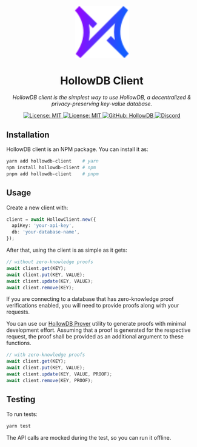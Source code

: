 <p align="center">
  <img src="./logo.svg" alt="logo" width="142">
</p>

<p align="center">
  <h1 align="center">
    HollowDB Client
  </h1>
  <p align="center">
    <i>HollowDB client is the simplest way to use HollowDB, a decentralized & privacy-preserving key-value database.</i>
  </p>
</p>

<p align="center">
    <a href="https://opensource.org/licenses/MIT" target="_blank">
        <img alt="License: MIT" src="https://img.shields.io/badge/license-MIT-yellow.svg">
    </a>
    <!-- <a href="https://www.npmjs.com/package/hollowdb" target="_blank">
        <img alt="NPM" src="https://img.shields.io/npm/v/hollowdb?logo=npm&color=CB3837">
    </a> -->
    <a href="https://docs.hollowdb.xyz" target="_blank">
        <img alt="License: MIT" src="https://img.shields.io/badge/docs-hollowdb-3884FF.svg?logo=gitbook">
    </a>
    <!-- <a href="./.github/workflows/test.yml" target="_blank">
        <img alt="Workflow: Tests" src="https://github.com/firstbatchxyz/hollowdb/actions/workflows/test.yml/badge.svg?branch=master">
    </a>
    <a href="./.github/workflows/build.yml" target="_blank">
        <img alt="Workflow: Styles" src="https://github.com/firstbatchxyz/hollowdb/actions/workflows/build.yml/badge.svg?branch=master">
    </a> -->
    <a href="https://github.com/firstbatchxyz/hollowdb" target="_blank">
        <img alt="GitHub: HollowDB" src="https://img.shields.io/badge/github-hollowdb-5C3EFE?logo=github">
    </a>
    <a href="https://discord.gg/2wuU9ym6fq" target="_blank">
        <img alt="Discord" src="https://dcbadge.vercel.app/api/server/2wuU9ym6fq?style=flat">
    </a>
</p>

## Installation

HollowDB client is an NPM package. You can install it as:

```sh
yarn add hollowdb-client    # yarn
npm install hollowdb-client # npm
pnpm add hollowdb-client    # pnpm
```

## Usage

Create a new client with:

```ts
client = await HollowClient.new({
  apiKey: 'your-api-key',
  db: 'your-database-name',
});
```

After that, using the client is as simple as it gets:

```ts
// without zero-knowledge proofs
await client.get(KEY);
await client.put(KEY, VALUE);
await client.update(KEY, VALUE);
await client.remove(KEY);
```

If you are connecting to a database that has zero-knowledge proof verifications enabled, you will need to provide proofs along with your requests.

You can use our [HollowDB Prover](https://github.com/firstbatchxyz/hollowdb) utility to generate proofs with minimal development effort. Assuming that a proof is generated for the respective request, the proof shall be provided as an additional argument to these functions.

```ts
// with zero-knowledge proofs
await client.get(KEY);
await client.put(KEY, VALUE);
await client.update(KEY, VALUE, PROOF);
await client.remove(KEY, PROOF);
```

## Testing

To run tests:

```sh
yarn test
```

The API calls are mocked during the test, so you can run it offline.
